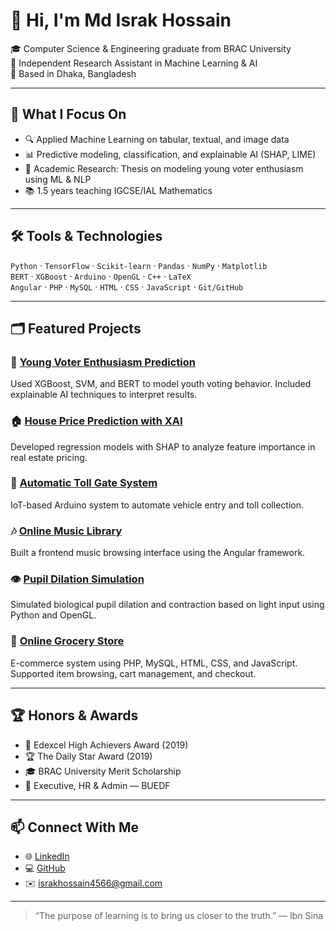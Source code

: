 # 👋 Hi, I'm Md Israk Hossain

🎓 Computer Science & Engineering graduate from BRAC University  
🔬 Independent Research Assistant in Machine Learning & AI  
📍 Based in Dhaka, Bangladesh

---

## 🧠 What I Focus On

- 🔍 Applied Machine Learning on tabular, textual, and image data  
- 📊 Predictive modeling, classification, and explainable AI (SHAP, LIME)  
- 🧾 Academic Research: Thesis on modeling young voter enthusiasm using ML & NLP  
- 📚 1.5 years teaching IGCSE/IAL Mathematics

---

## 🛠️ Tools & Technologies

`Python` · `TensorFlow` · `Scikit-learn` · `Pandas` · `NumPy` · `Matplotlib`  
`BERT` · `XGBoost` · `Arduino` · `OpenGL` · `C++` · `LaTeX`  
`Angular` · `PHP` · `MySQL` · `HTML` · `CSS` · `JavaScript` · `Git/GitHub`

---

## 🗂️ Featured Projects

### 🔬 [Young Voter Enthusiasm Prediction](https://github.com/israkhossain4566/Exploring-The-Non-Political-Factors-Behind-Young-Voter-Enthusiasm-A-Machine-Learning-Approach.git)  
Used XGBoost, SVM, and BERT to model youth voting behavior. Included explainable AI techniques to interpret results.

### 🏠 [House Price Prediction with XAI](https://github.com/israkhossain4566/House-Price-Prediction-with-XAI.git)  
Developed regression models with SHAP to analyze feature importance in real estate pricing.

### 🚦 [Automatic Toll Gate System](https://github.com/israkhossain4566/Automatic-Toll-Gate-System.git)  
IoT-based Arduino system to automate vehicle entry and toll collection.

### 🎶 [Online Music Library](https://github.com/israkhossain4566/Music-Library-Project.git)  
Built a frontend music browsing interface using the Angular framework.

### 👁️ [Pupil Dilation Simulation](https://github.com/israkhossain4566/Pupil-light-intensity-visualization.git)  
Simulated biological pupil dilation and contraction based on light input using Python and OpenGL.

### 🛒 [Online Grocery Store](https://github.com/israkhossain4566/Online-Grocery-Store.git)  
E-commerce system using PHP, MySQL, HTML, CSS, and JavaScript. Supported item browsing, cart management, and checkout.

---

## 🏆 Honors & Awards

- 🏅 Edexcel High Achievers Award (2019)  
- 🏆 The Daily Star Award (2019)  
- 🎓 BRAC University Merit Scholarship  
- 💼 Executive, HR & Admin — BUEDF

---

## 📫 Connect With Me

- 🌐 [LinkedIn](https://www.linkedin.com/in/md-israk-hossain)  
- 💻 [GitHub](https://github.com/israkhossain4566)  
- ✉️ israkhossain4566@gmail.com  

---

> “The purpose of learning is to bring us closer to the truth.” — Ibn Sina
